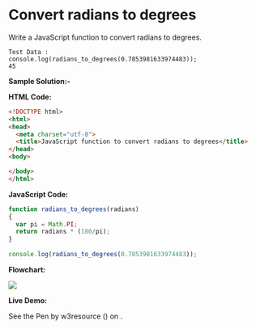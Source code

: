 # Convert radians to degrees

Write a JavaScript function to convert radians to degrees.

```
Test Data :
console.log(radians_to_degrees(0.7853981633974483));
45
```

**Sample Solution:-**

**HTML Code:**

```html
<!DOCTYPE html>
<html>
<head>
  <meta charset="utf-8">
  <title>JavaScript function to convert radians to degrees</title>
</head>
<body>

</body>
</html>

```

**JavaScript Code:**

```js
function radians_to_degrees(radians)
{
  var pi = Math.PI;
  return radians * (180/pi);
}
          
console.log(radians_to_degrees(0.7853981633974483));

```

**Flowchart:**

![](https://www.w3resource.com/w3r_images/javascript-math-exercise-34.png)

**Live Demo:**

<section class="expand-codepen"><p data-height="380" data-theme-id="0" data-slug-hash="jGLepN" data-default-tab="js,result" data-user="w3resource" data-embed-version="2" data-pen-title="JavaScript - common-editor-exercises" data-editable="true" class="codepen">See the Pen by w3resource () on .</p><codepen></codepen></section>